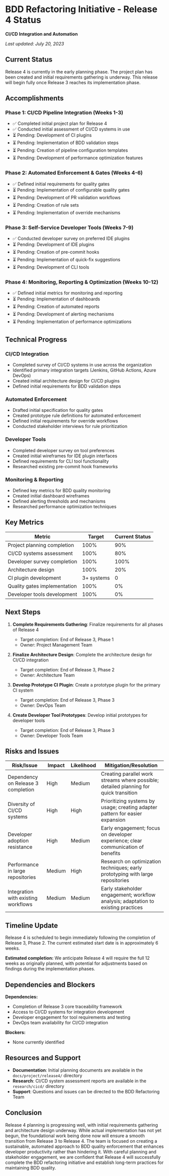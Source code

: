 # BDD Refactoring Initiative - Release 4 Status
**CI/CD Integration and Automation**

*Last updated: July 20, 2023*

## Current Status

Release 4 is currently in the early planning phase. The project plan has been created and initial requirements gathering is underway. This release will begin fully once Release 3 reaches its implementation phase.

## Accomplishments

### Phase 1: CI/CD Pipeline Integration (Weeks 1-3)
- ✅ Completed initial project plan for Release 4
- ✅ Conducted initial assessment of CI/CD systems in use
- ⏳ Pending: Development of CI plugins
- ⏳ Pending: Implementation of BDD validation steps
- ⏳ Pending: Creation of pipeline configuration templates
- ⏳ Pending: Development of performance optimization features

### Phase 2: Automated Enforcement & Gates (Weeks 4-6)
- ✅ Defined initial requirements for quality gates
- ⏳ Pending: Implementation of configurable quality gates
- ⏳ Pending: Development of PR validation workflows
- ⏳ Pending: Creation of rule sets
- ⏳ Pending: Implementation of override mechanisms

### Phase 3: Self-Service Developer Tools (Weeks 7-9)
- ✅ Conducted developer survey on preferred IDE plugins
- ⏳ Pending: Development of IDE plugins
- ⏳ Pending: Creation of pre-commit hooks
- ⏳ Pending: Implementation of quick-fix suggestions
- ⏳ Pending: Development of CLI tools

### Phase 4: Monitoring, Reporting & Optimization (Weeks 10-12)
- ✅ Defined initial metrics for monitoring and reporting
- ⏳ Pending: Implementation of dashboards
- ⏳ Pending: Creation of automated reports
- ⏳ Pending: Development of alerting mechanisms
- ⏳ Pending: Implementation of performance optimizations

## Technical Progress

### CI/CD Integration
- Completed survey of CI/CD systems in use across the organization
- Identified primary integration targets (Jenkins, GitHub Actions, Azure DevOps)
- Created initial architecture design for CI/CD plugins
- Defined initial requirements for BDD validation steps

### Automated Enforcement
- Drafted initial specification for quality gates
- Created prototype rule definitions for automated enforcement
- Defined initial requirements for override workflows
- Conducted stakeholder interviews for rule prioritization

### Developer Tools
- Completed developer survey on tool preferences
- Created initial wireframes for IDE plugin interfaces
- Defined requirements for CLI tool functionality
- Researched existing pre-commit hook frameworks

### Monitoring & Reporting
- Defined key metrics for BDD quality monitoring
- Created initial dashboard wireframes
- Defined alerting thresholds and mechanisms
- Researched performance optimization techniques

## Key Metrics

| Metric | Target | Current Status |
|--------|--------|---------------|
| Project planning completion | 100% | 90% |
| CI/CD systems assessment | 100% | 80% |
| Developer survey completion | 100% | 100% |
| Architecture design | 100% | 20% |
| CI plugin development | 3+ systems | 0 |
| Quality gates implementation | 100% | 0% |
| Developer tools development | 100% | 0% |

## Next Steps

1. **Complete Requirements Gathering**: Finalize requirements for all phases of Release 4
   - Target completion: End of Release 3, Phase 1
   - Owner: Project Management Team

2. **Finalize Architecture Design**: Complete the architecture design for CI/CD integration
   - Target completion: End of Release 3, Phase 2
   - Owner: Architecture Team

3. **Develop Prototype CI Plugin**: Create a prototype plugin for the primary CI system
   - Target completion: End of Release 3, Phase 3
   - Owner: DevOps Team

4. **Create Developer Tool Prototypes**: Develop initial prototypes for developer tools
   - Target completion: End of Release 3, Phase 3
   - Owner: Developer Tools Team

## Risks and Issues

| Risk/Issue | Impact | Likelihood | Mitigation/Resolution |
|------------|--------|------------|----------------------|
| Dependency on Release 3 completion | High | Medium | Creating parallel work streams where possible; detailed planning for quick transition |
| Diversity of CI/CD systems | High | High | Prioritizing systems by usage; creating adapter pattern for easier expansion |
| Developer adoption resistance | High | Medium | Early engagement; focus on developer experience; clear communication of benefits |
| Performance in large repositories | Medium | High | Research on optimization techniques; early prototyping with large repositories |
| Integration with existing workflows | Medium | Medium | Early stakeholder engagement; workflow analysis; adaptation to existing practices |

## Timeline Update

Release 4 is scheduled to begin immediately following the completion of Release 3, Phase 2. The current estimated start date is in approximately 6 weeks.

**Estimated completion:** We anticipate Release 4 will require the full 12 weeks as originally planned, with potential for adjustments based on findings during the implementation phases.

## Dependencies and Blockers

**Dependencies:**
- Completion of Release 3 core traceability framework
- Access to CI/CD systems for integration development
- Developer engagement for tool requirements and testing
- DevOps team availability for CI/CD integration

**Blockers:**
- None currently identified

## Resources and Support

- **Documentation**: Initial planning documents are available in the `docs/project/release4/` directory
- **Research**: CI/CD system assessment reports are available in the `research/cicd/` directory
- **Support**: Questions and issues can be directed to the BDD Refactoring Team

## Conclusion

Release 4 planning is progressing well, with initial requirements gathering and architecture design underway. While actual implementation has not yet begun, the foundational work being done now will ensure a smooth transition from Release 3 to Release 4. The team is focused on creating a sustainable, automated approach to BDD quality enforcement that enhances developer productivity rather than hindering it. With careful planning and stakeholder engagement, we are confident that Release 4 will successfully complete the BDD refactoring initiative and establish long-term practices for maintaining BDD quality.
